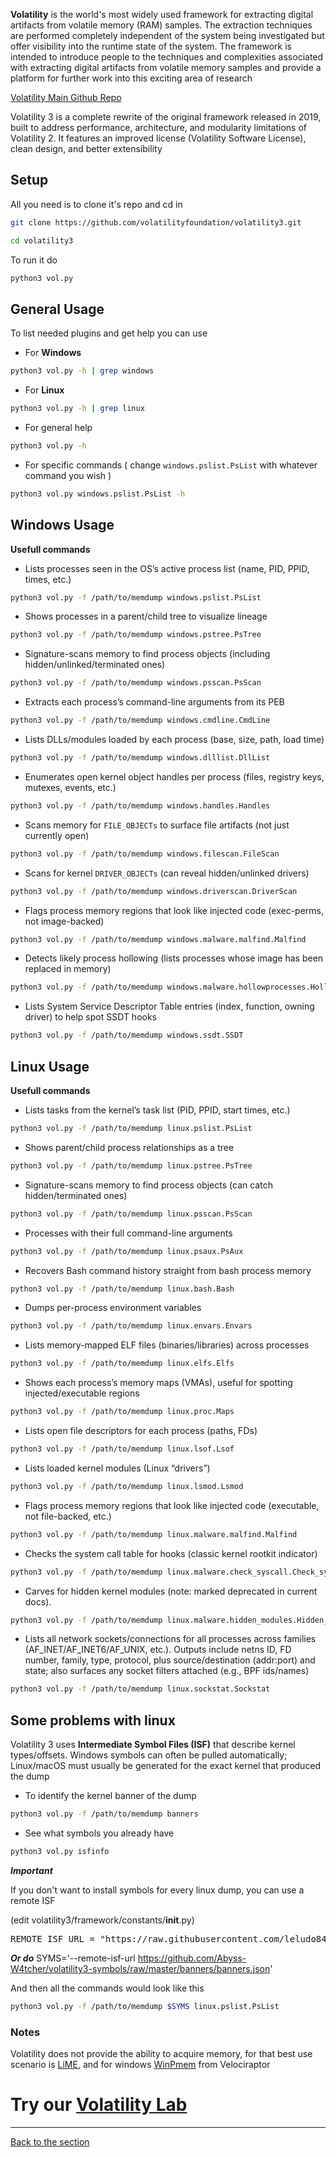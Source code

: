 **Volatility** is the world's most widely used framework for extracting digital artifacts from volatile memory (RAM) samples. The extraction techniques are performed completely independent of the system being investigated but offer visibility into the runtime state of the system. The framework is intended to introduce people to the techniques and complexities associated with extracting digital artifacts from volatile memory samples and provide a platform for further work into this exciting area of research

[Volatility Main Github Repo](https://github.com/volatilityfoundation/volatility3)

Volatility 3 is a complete rewrite of the original framework released in 2019, built to address performance, architecture, and modularity limitations of Volatility 2. It features an improved license (Volatility Software License), clean design, and better extensibility

## Setup

All you need is to clone it's repo and cd in
```bash
git clone https://github.com/volatilityfoundation/volatility3.git 
```
```bash
cd volatility3
```

To run it do
```bash
python3 vol.py
```

## General Usage

To list needed plugins and get help you can use

- For **Windows**
```bash
python3 vol.py -h | grep windows
```

- For **Linux**
```bash
python3 vol.py -h | grep linux
```

- For general help
```bash
python3 vol.py -h
```

- For specific commands ( change ``windows.pslist.PsList`` with whatever command you wish )
```bash
python3 vol.py windows.pslist.PsList -h
```

## Windows Usage
**Usefull commands**

- Lists processes seen in the OS’s active process list (name, PID, PPID, times, etc.)
```bash
python3 vol.py -f /path/to/memdump windows.pslist.PsList
```

- Shows processes in a parent/child tree to visualize lineage
```bash
python3 vol.py -f /path/to/memdump windows.pstree.PsTree
```

- Signature-scans memory to find process objects (including hidden/unlinked/terminated ones)
```bash
python3 vol.py -f /path/to/memdump windows.psscan.PsScan
```

- Extracts each process’s command-line arguments from its PEB
```bash
python3 vol.py -f /path/to/memdump windows.cmdline.CmdLine
```

- Lists DLLs/modules loaded by each process (base, size, path, load time)
```bash
python3 vol.py -f /path/to/memdump windows.dlllist.DllList
```

- Enumerates open kernel object handles per process (files, registry keys, mutexes, events, etc.)
```bash
python3 vol.py -f /path/to/memdump windows.handles.Handles
```

- Scans memory for ``FILE_OBJECTs`` to surface file artifacts (not just currently open)
```bash
python3 vol.py -f /path/to/memdump windows.filescan.FileScan
```

- Scans for kernel ``DRIVER_OBJECTs`` (can reveal hidden/unlinked drivers)
```bash
python3 vol.py -f /path/to/memdump windows.driverscan.DriverScan
```

- Flags process memory regions that look like injected code (exec-perms, not image-backed)
```bash
python3 vol.py -f /path/to/memdump windows.malware.malfind.Malfind
```

- Detects likely process hollowing (lists processes whose image has been replaced in memory)
```bash
python3 vol.py -f /path/to/memdump windows.malware.hollowprocesses.HollowProcesses
```

- Lists System Service Descriptor Table entries (index, function, owning driver) to help spot SSDT hooks
```bash
python3 vol.py -f /path/to/memdump windows.ssdt.SSDT
```

## Linux Usage
**Usefull commands**

- Lists tasks from the kernel’s task list (PID, PPID, start times, etc.)
```bash
python3 vol.py -f /path/to/memdump linux.pslist.PsList
```

- Shows parent/child process relationships as a tree
```bash
python3 vol.py -f /path/to/memdump linux.pstree.PsTree
```

- Signature-scans memory to find process objects (can catch hidden/terminated ones)
```bash
python3 vol.py -f /path/to/memdump linux.psscan.PsScan
```

- Processes with their full command-line arguments
```bash
python3 vol.py -f /path/to/memdump linux.psaux.PsAux
```

- Recovers Bash command history straight from bash process memory
```bash
python3 vol.py -f /path/to/memdump linux.bash.Bash
```

- Dumps per-process environment variables
```bash
python3 vol.py -f /path/to/memdump linux.envars.Envars
```

- Lists memory-mapped ELF files (binaries/libraries) across processes
```bash
python3 vol.py -f /path/to/memdump linux.elfs.Elfs
```

- Shows each process’s memory maps (VMAs), useful for spotting injected/executable regions
```bash
python3 vol.py -f /path/to/memdump linux.proc.Maps
```

- Lists open file descriptors for each process (paths, FDs)
```bash
python3 vol.py -f /path/to/memdump linux.lsof.Lsof
```

- Lists loaded kernel modules (Linux “drivers”)
```bash
python3 vol.py -f /path/to/memdump linux.lsmod.Lsmod
```

- Flags process memory regions that look like injected code (executable, not file-backed, etc.)
```bash
python3 vol.py -f /path/to/memdump linux.malware.malfind.Malfind
```

- Checks the system call table for hooks (classic kernel rootkit indicator)
```bash
python3 vol.py -f /path/to/memdump linux.malware.check_syscall.Check_syscall
```

- Carves for hidden kernel modules (note: marked deprecated in current docs).
```bash
python3 vol.py -f /path/to/memdump linux.malware.hidden_modules.Hidden_modules
```

- Lists all network sockets/connections for all processes across families (AF_INET/AF_INET6/AF_UNIX, etc.). Outputs include netns ID, FD number, family, type, protocol, plus source/destination (addr:port) and state; also surfaces any socket filters attached (e.g., BPF ids/names)
```bash
python3 vol.py -f /path/to/memdump linux.sockstat.Sockstat
```

## Some problems with linux
Volatility 3 uses **Intermediate Symbol Files (ISF)** that describe kernel types/offsets. Windows symbols can often be pulled automatically; Linux/macOS must usually be generated for the exact kernel that produced the dump

- To identify the kernel banner of the dump
```bash
python3 vol.py -f /path/to/memdump banners
```

- See what symbols you already have
```bash
python3 vol.py isfinfo
```

***Important***

If you don't want to install symbols for every linux dump, you can use a remote ISF

(edit volatility3/framework/constants/__init__.py)
<pre>REMOTE_ISF_URL = "https://raw.githubusercontent.com/leludo84/vol3-linux-profiles/main/banners-isf.json"</pre>

***Or do***
SYMS='--remote-isf-url https://github.com/Abyss-W4tcher/volatility3-symbols/raw/master/banners/banners.json'

And then all the commands would look like this

```bash
python3 vol.py -f /path/to/memdump $SYMS linux.pslist.PsList
```

### Notes
Volatility does not provide the ability to acquire memory, for that best use scenario is [LiME](https://github.com/504ensicsLabs/LiME), and for windows [WinPmem](https://github.com/Velocidex/WinPmem) from Velociraptor

# Try our [Volatility Lab](/courseFiles/Section_09-forensicsFundamentals/volatilityLab.md)

---
[Back to the section](/courseFiles/Section_09-forensicsFundamentals/forensicsFundamentals.md)
